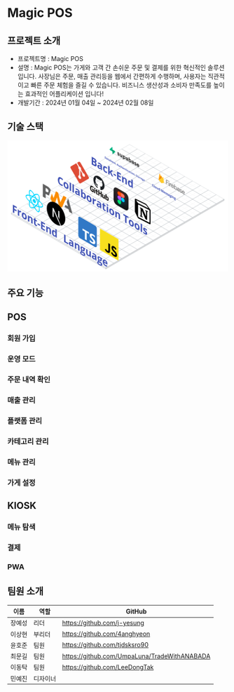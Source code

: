 # Magic POS

## 프로젝트 소개

- 프로젝트명 : Magic POS
- 설명 : Magic POS는 가게와 고객 간 손쉬운 주문 및 결제를 위한 혁신적인 솔루션입니다. 사장님은 주문, 매출 관리등을 웹에서 간편하게 수행하며, 사용자는 직관적이고 빠른 주문 체험을 즐길 수 있습니다. 비즈니스 생산성과 소비자 만족도를 높이는 효과적인 어플리케이션 입니다!
- 개발기간 : 2024년 01월 04일 ~ 2024년 02월 08일

## 기술 스택
<img src="./public/readme/architecture.png">

## 주요 기능
## POS
### 회원 가입

### 운영 모드

### 주문 내역 확인

### 매출 관리

### 플랫폼 관리

### 카테고리 관리

### 메뉴 관리

### 가게 설정

## KIOSK

### 메뉴 탐색

### 결제

### PWA


## 팀원 소개

| 이름  | 역할   | GitHub                                 |
|:---:|------|----------------------------------------|
| 장예성 | 리더   | https://github.com/j-yesung           |
| 이상현 | 부리더  | https://github.com/4anghyeon  |
| 윤호준 | 팀원   | https://github.com/tjdsksro90|
| 최문길 | 팀원   | https://github.com/UmpaLuna/TradeWithANABADA      |
| 이동탁 | 팀원   | https://github.com/LeeDongTak     |
| 민예진 | 디자이너 |       |